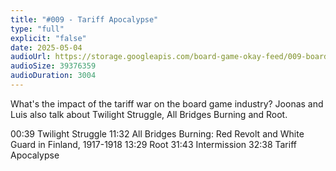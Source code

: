 ```yaml
---
title: "#009 - Tariff Apocalypse"
type: "full"
explicit: "false"
date: 2025-05-04
audioUrl: https://storage.googleapis.com/board-game-okay-feed/009-board-game-okay.mp3
audioSize: 39376359
audioDuration: 3004
---
```


What's the impact of the tariff war on the board game industry? Joonas and Luis also talk about Twilight Struggle, All Bridges Burning and Root.

00:39 Twilight Struggle
11:32 All Bridges Burning: Red Revolt and White Guard in Finland, 1917-1918
13:29 Root
31:43 Intermission
32:38 Tariff Apocalypse

